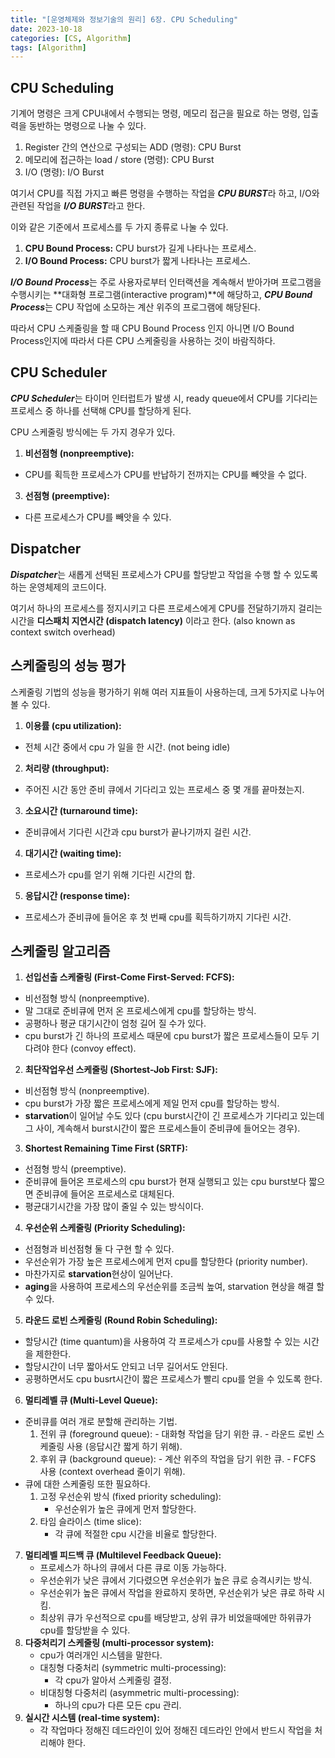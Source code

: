 ```yaml
---
title: "[운영체제와 정보기술의 원리] 6장. CPU Scheduling"
date: 2023-10-18
categories: [CS, Algorithm]
tags: [Algorithm]
---
```


## CPU Scheduling

기계어 명령은 크게 CPU내에서 수행되는 명령, 메모리 접근을 필요로 하는 명령, 입출력을 동반하는 명령으로 나눌 수 있다.

1. Register 간의 연산으로 구성되는 ADD (명령): CPU Burst
2. 메모리에 접근하는 load / store (명령): CPU Burst
3. I/O (명령): I/O Burst

여기서 CPU를 직접 가지고 빠른 명령을 수행하는 작업을 ***CPU BURST***라 하고, I/O와 관련된 작업을 ***I/O BURST***라고 한다. 

이와 같은 기준에서 프로세스를 두 가지 종류로 나눌 수 있다. 

1. **CPU Bound Process:** CPU burst가 길게 나타나는 프로세스.
2. **I/O Bound Process:** CPU burst가 짧게 나타나는 프로세스.

***I/O Bound Process***는 주로 사용자로부터 인터랙션을 계속해서 받아가며 프로그램을 수행시키는 **대화형 프로그램(interactive program)**에 해당하고, ***CPU Bound Process***는 CPU 작업에 소모하는 계산 위주의 프로그램에 해당된다.

따라서 CPU 스케줄링을 할 때 CPU Bound Process 인지 아니면 I/O Bound Process인지에 따라서 다른 CPU 스케줄링을 사용하는 것이 바람직하다.

## CPU Scheduler

***CPU Scheduler***는 타이머 인터럽트가 발생 시, ready queue에서 CPU를 기다리는 프로세스 중 하나를 선택해 CPU를 할당하게 된다.

CPU 스케줄링 방식에는 두 가지 경우가 있다.

1. **비선점형 (nonpreemptive):**
  - CPU를 획득한 프로세스가 CPU를 반납하기 전까지는 CPU를 빼앗을 수 없다.
3. **선점형 (preemptive):**
  - 다른 프로세스가 CPU를 빼앗을 수 있다.

## Dispatcher

***Dispatcher***는 새롭게 선택된 프로세스가 CPU를 할당받고 작업을 수행 할 수 있도록 하는 운영체제의 코드이다.

여기서 하나의 프로세스를 정지시키고 다른 프로세스에게 CPU를 전달하기까지 걸리는 시간을 **디스패치 지연시간 (dispatch latency)** 이라고 한다. (also known as context switch overhead)

## 스케줄링의 성능 평가

스케줄링 기법의 성능을 평가하기 위해 여러 지표들이 사용하는데, 크게 5가지로 나누어볼 수 있다.

1. **이용률 (cpu utilization):**
  - 전체 시간 중에서 cpu 가 일을 한 시간. (not being idle)
2. **처리량 (throughput):**
  - 주어진 시간 동안 준비 큐에서 기다리고 있는 프로세스 중 몇 개를 끝마쳤는지.
3. **소요시간 (turnaround time):**
  - 준비큐에서 기다린 시간과 cpu burst가 끝나기까지 걸린 시간.
4. **대기시간 (waiting time):**
  - 프로세스가 cpu를 얻기 위해 기다린 시간의 합.
5. **응답시간 (response time):**
  - 프로세스가 준비큐에 들어온 후 첫 번째 cpu를 획득하기까지 기다린 시간.

## 스케줄링 알고리즘

1. **선입선출 스케줄링 (First-Come First-Served: FCFS):**
  - 비선점형 방식 (nonpreemptive).
  - 말 그대로 준비큐에 먼저 온 프로세스에게 cpu를 할당하는 방식.
  - 공평하나 평균 대기시간이 엄청 길어 질 수가 있다.
  - cpu burst가 긴 하나의 프로세스 때문에 cpu burst가 짧은 프로세스들이 모두 기다려야 한다 (convoy effect).
2. **최단작업우선 스케줄링 (Shortest-Job First: SJF):**
  - 비선점형 방식 (nonpreemptive).
  - cpu burst가 가장 짧은 프로세스에게 제일 먼저 cpu를 할당하는 방식.
  - **starvation**이 일어날 수도 있다 (cpu burst시간이 긴 프로세스가 기다리고 있는데 그 사이, 계속해서 burst시간이 짧은 프로세스들이 준비큐에 들어오는 경우).
3. **Shortest Remaining Time First (SRTF):**
  - 선점형 방식 (preemptive).
  - 준비큐에 들어온 프로세스의 cpu burst가 현재 실행되고 있는 cpu burst보다 짧으면 준비큐에 들어온 프로세스로 대체된다.
  - 평균대기시간을 가장 많이 줄일 수 있는 방식이다.
4. **우선순위 스케줄링 (Priority Scheduling):**
  - 선점형과 비선점형 둘 다 구현 할 수 있다.
  - 우선순위가 가장 높은 프로세스에게 먼저 cpu를 할당한다 (priority number).
  - 마찬가지로 **starvation**현상이 일어난다.
  - **aging**을 사용하여 프로세스의 우선순위를 조금씩 높여, starvation 현상을 해결 할 수 있다.
5. **라운드 로빈 스케줄링 (Round Robin Scheduling):**
  - 할당시간 (time quantum)을 사용하여 각 프로세스가 cpu를 사용할 수 있는 시간을 제한한다.
  - 할당시간이 너무 짧아서도 안되고 너무 길어서도 안된다.
  - 공평하면서도 cpu busrt시간이 짧은 프로세스가 빨리 cpu를 얻을 수 있도록 한다.
6. **멀티레벨 큐 (Multi-Level Queue):**
  - 준비큐를 여러 개로 분할해 관리하는 기법.
      1. 전위 큐 (foreground queue):
        - 대화형 작업을 담기 위한 큐.
        - 라운드 로빈 스케줄링 사용 (응답시간 짧게 하기 위해).
      2. 후위 큐 (background queue):
        - 계산 위주의 작업을 담기 위한 큐. 
        - FCFS 사용 (context overhead 줄이기 위해).
  - 큐에 대한 스케줄링 또한 필요하다.
      1. 고정 우선순위 방식 (fixed priority scheduling):
         - 우선순위가 높은 큐에게 먼저 할당한다.
      2. 타임 슬라이스 (time slice):
         - 각 큐에 적절한 cpu 시간을 비율로 할당한다.
7. **멀티레벨 피드백 큐 (Multilevel Feedback Queue):**
   - 프로세스가 하나의 큐에서 다른 큐로 이동 가능하다.
   - 우선순위가 낮은 큐에서 기다렸으면 우선순위가 높은 큐로 승격시키는 방식.
   - 우선순위가 높은 큐에서 작업을 완료하지 못하면, 우선순위가 낮은 큐로 하락 시킴.
   - 최상위 큐가 우선적으로 cpu를 배당받고, 상위 큐가 비었을때에만 하위큐가 cpu를 할당받을 수 있다.
8. **다중처리기 스케줄링 (multi-processor system):**
   - cpu가 여러개인 시스템을 말한다.
   - 대칭형 다중처리 (symmetric multi-processing):
     - 각 cpu가 알아서 스케줄링 결정.   
   - 비대칭형 다중처리 (asymmetric multi-processing):
     - 하나의 cpu가 다른 모든 cpu 관리.
9. **실시간 시스템 (real-time system):**
    - 각 작업마다 정해진 데드라인이 있어 정해진 데드라인 안에서 반드시 작업을 처리해야 한다.
